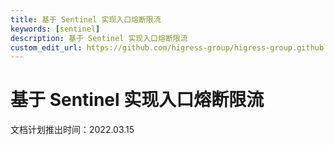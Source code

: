 ```yaml
---
title: 基于 Sentinel 实现入口熔断限流
keywords: [sentinel]
description: 基于 Sentinel 实现入口熔断限流
custom_edit_url: https://github.com/higress-group/higress-group.github.io/blob/master/i18n/zh-cn/docusaurus-plugin-content-docs/current/user/sentinel.md
---
```


# 基于 Sentinel 实现入口熔断限流

文档计划推出时间：2022.03.15
